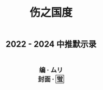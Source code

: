 <!DOCTYPE html>
<html lang="zh-CN">
<head>
  <meta charset="UTF-8" />
  <title>伤之国度</title>
  <style>
    /* 让 html/body 占满整个视口 */
    html, body {
      height: 100%;
      margin: 0;
    }
    .page-center {
      display: flex;
      flex-direction: column;   /* 垂直排列 h1, h2, h3… */
      justify-content: center;  /* 垂直居中 */
      align-items: center;      /* 水平居中 */
      height: 100%;
      text-align: center;       /* 保证文字居中 */
      padding: 1rem;            /* 可选：给内容留点呼吸空间 */
      box-sizing: border-box;
    }

  </style>
</head>
<body>
  <div class="page-center">
    <h1>伤之国度</h1>
    <h2>2022 - 2024 中推默示录</h2>
    <h3>
      <div>编 · ムリ</div>
      <div>封面 · <span style="border: 1px solid; padding: 0 2px;">蛍</span></div>
    </h3>
  </div>
</body>
</html>
